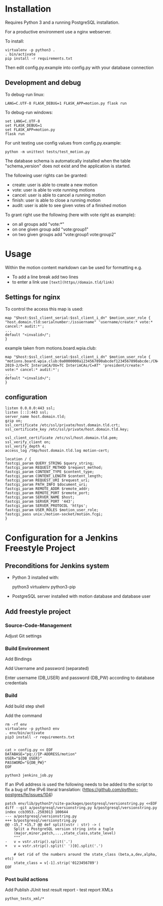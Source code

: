 # Installation
Requires Python 3 and a running PostgreSQL installation.

For a productive environment use a nginx webserver.

To install:
```
virtualenv -p python3 .
. bin/activate
pip install -r requirements.txt
```
Then edit config.py.example into config.py with your database connection

## Development and debug

To debug-run linux:
```
LANG=C.UTF-8 FLASK_DEBUG=1 FLASK_APP=motion.py flask run
```

To debug-run windows:
```
set LANG=C.UTF-8
set FLASK_DEBUG=1
set FLASK_APP=motion.py
flask run
```

For unit testing use config values from config.py.example:
```
python -m unittest tests/test_motion.py
```

The database schema is automatically installed when the table "schema_version" does not exist and the application is started.

The following user rights can be granted:
- create: user is able to create a new motion
- vote: user is able to vote running motions
- cancel: user is able to cancel a running motion
- finish: user is able to close a running motion
- audit: user is able to see given votes of a finished motion

To grant right use the following (here with vote right as example):
- on all groups add "vote:*"
- on one given group add "vote:group1"
- on two given groups add "vote:group1 vote:group2"

# Usage

Within the motion content markdown can be used for formatting e.g. 
* To add a line break add two lines
* to enter a link use `[text](https//domain.tld/link)`

## Settings for nginx

To control the access this map is used:

```
map "$host:$ssl_client_serial:$ssl_client_i_dn" $motion_user_role {
"host.domain.tld:serialnumber:/issuername" 'username/create:* vote:* cancel:* audit:*';
...
default "<invalid>/";
}
```

example taken from motions.board.wpia.club:
```
map "$host:$ssl_client_serial:$ssl_client_i_dn" $motion_user_role {
"motions.board.wpia.club:0a0000000a1234567890abcdef1234567890abcde:/CN=Orga 2019-2/O=TC InterimCA/OU=TC InterimCAs/C=AT" 'president/create:* vote:* cancel:* audit:*';
...
default "<invalid>/";
}
```


## configuration
```
listen 0.0.0.0:443 ssl;
listen [::]:443 ssl;
server_name host.domain.tld;
gzip on;
ssl_certificate /etc/ssl/private/host.domain.tld.crt;
ssl_certificate_key /etc/ssl/private/host.domain.tld.key;

ssl_client_certificate /etc/ssl/host.domain.tld.pem;
ssl_verify_client on;
ssl_verify_depth 4;
access_log /tmp/host.domain.tld.log motion-cert;

location / {
fastcgi_param QUERY_STRING $query_string;
fastcgi_param REQUEST_METHOD $request_method;
fastcgi_param CONTENT_TYPE $content_type;
fastcgi_param CONTENT_LENGTH $content_length;
fastcgi_param REQUEST_URI $request_uri;
fastcgi_param PATH_INFO $document_uri;
fastcgi_param REMOTE_ADDR $remote_addr;
fastcgi_param REMOTE_PORT $remote_port;
fastcgi_param SERVER_NAME $host;
fastcgi_param SERVER_PORT '443';
fastcgi_param SERVER_PROTOCOL 'https';
fastcgi_param USER_ROLES $motion_user_role;
fastcgi_pass unix:/motion-socket/motion.fcgi;
}
```

# Configuration for a Jenkins Freestyle Project

## Preconditions for Jenkins system

* Python 3 installed with:

  python3 virtualenv python3-pip

* PostgreSQL server installed with motion database and database user


## Add freestyle project

### Source-Code-Management

Adjust Git settings

### Build Environment

Add Bindings

Add Username and password (separated)

Enter username (DB_USER) and password (DB_PW) according to database credentials

### Build

Add build step shell

Add the command

```
rm -rf env
virtualenv -p python3 env
. env/bin/activate
pip3 install -r requirements.txt


cat > config.py << EOF
DATABASE="pq://IP-ADDRESS/motion"
USER="${DB_USER}"
PASSWORD="${DB_PW}"
EOF

python3 jenkins_job.py
```

If an IPv6 address is used the following needs to be added to the script to fix a bug of the IPv6 literal translation:
(https://github.com/python-postgres/fe/issues/104)

```
patch env/lib/python3*/site-packages/postgresql/versionstring.py <<EOF
diff --git a/postgresql/versionstring.py b/postgresql/versionstring.py
index ccb3953..2503013 100644
--- a/postgresql/versionstring.py
+++ b/postgresql/versionstring.py
@@ -15,7 +15,7 @@ def split(vstr : str) -> (
    Split a PostgreSQL version string into a tuple
    (major,minor,patch,...,state_class,state_level)
    """
-   v = vstr.strip().split('.')
+   v = vstr.strip().split(' ')[0].split('.')
 
    # Get rid of the numbers around the state_class (beta,a,dev,alpha, etc)
    state_class = v[-1].strip('0123456789')
EOF
```

### Post build actions

Add Publish JUnit test result report - test report XMLs

```
python_tests_xml/*
```
